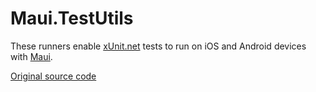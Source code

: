 # Maui.TestUtils
These runners enable [xUnit.net](https://github.com/xunit/xunit/) tests to run on iOS and Android devices with [Maui](http://github.com/dotnet/maui/).

[Original source code](https://github.com/dotnet/maui/tree/main/src/TestUtils)
